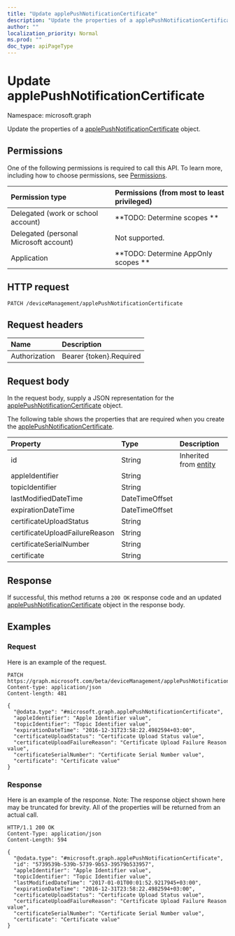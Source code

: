```yaml
---
title: "Update applePushNotificationCertificate"
description: "Update the properties of a applePushNotificationCertificate object."
author: ""
localization_priority: Normal
ms.prod: ""
doc_type: apiPageType
---
```


# Update applePushNotificationCertificate

Namespace: microsoft.graph

Update the properties of a [applePushNotificationCertificate](../resources/applepushnotificationcertificate.md) object.

## Permissions
One of the following permissions is required to call this API. To learn more, including how to choose permissions, see [Permissions](/concepts/permissions-reference.md).

|Permission type|Permissions (from most to least privileged)|
|:---|:---|
|Delegated (work or school account)|**TODO: Determine scopes **|
|Delegated (personal Microsoft account)|Not supported.|
|Application|**TODO: Determine AppOnly scopes **|

## HTTP request
<!-- {
  "blockType": "ignored"
}
-->
``` http
PATCH /deviceManagement/applePushNotificationCertificate
```

## Request headers
|Name|Description|
|:---|:---|
|Authorization|Bearer {token}.Required|

## Request body
In the request body, supply a JSON representation for the [applePushNotificationCertificate](../resources/applepushnotificationcertificate.md) object.

The following table shows the properties that are required when you create the [applePushNotificationCertificate](../resources/applepushnotificationcertificate.md).

|Property|Type|Description|
|:---|:---|:---|
|id|String| Inherited from [entity](../resources/entity.md)|
|appleIdentifier|String||
|topicIdentifier|String||
|lastModifiedDateTime|DateTimeOffset||
|expirationDateTime|DateTimeOffset||
|certificateUploadStatus|String||
|certificateUploadFailureReason|String||
|certificateSerialNumber|String||
|certificate|String||



## Response
If successful, this method returns a `200 OK` response code and an updated [applePushNotificationCertificate](../resources/applepushnotificationcertificate.md) object in the response body.

## Examples

### Request
Here is an example of the request.
<!-- {
  "blockType": "request",
  "name": "update_applepushnotificationcertificate"
}
-->
``` http
PATCH https://graph.microsoft.com/beta/deviceManagement/applePushNotificationCertificate
Content-type: application/json
Content-length: 481

{
  "@odata.type": "#microsoft.graph.applePushNotificationCertificate",
  "appleIdentifier": "Apple Identifier value",
  "topicIdentifier": "Topic Identifier value",
  "expirationDateTime": "2016-12-31T23:58:22.4982594+03:00",
  "certificateUploadStatus": "Certificate Upload Status value",
  "certificateUploadFailureReason": "Certificate Upload Failure Reason value",
  "certificateSerialNumber": "Certificate Serial Number value",
  "certificate": "Certificate value"
}
```

### Response
Here is an example of the response. Note: The response object shown here may be truncated for brevity. All of the properties will be returned from an actual call.
<!-- {
  "blockType": "response",
  "truncated": true
}
-->
``` http
HTTP/1.1 200 OK
Content-Type: application/json
Content-Length: 594

{
  "@odata.type": "#microsoft.graph.applePushNotificationCertificate",
  "id": "5739539b-539b-5739-9b53-39579b533957",
  "appleIdentifier": "Apple Identifier value",
  "topicIdentifier": "Topic Identifier value",
  "lastModifiedDateTime": "2017-01-01T00:01:52.9217945+03:00",
  "expirationDateTime": "2016-12-31T23:58:22.4982594+03:00",
  "certificateUploadStatus": "Certificate Upload Status value",
  "certificateUploadFailureReason": "Certificate Upload Failure Reason value",
  "certificateSerialNumber": "Certificate Serial Number value",
  "certificate": "Certificate value"
}
```

